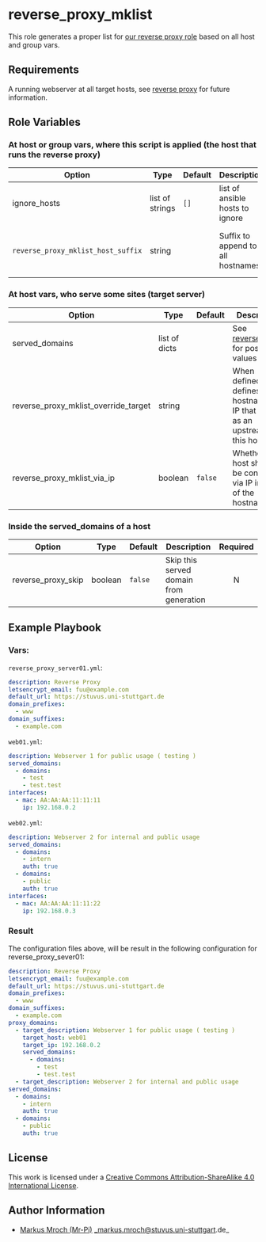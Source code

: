# reverse_proxy_mklist

This role generates a proper list for [our reverse proxy role](https://github.com/stuvusIT/reverse_proxy) based on all host and group vars.


## Requirements

A running webserver at all target hosts, see [reverse proxy](https://github.com/stuvusIT/reverse_proxy) for future information.

## Role Variables

### At host or group vars, where this script is applied (the host that runs the reverse proxy)

| Option                             | Type            | Default | Description                       | Required                           |
|------------------------------------|-----------------|---------|-----------------------------------|:----------------------------------:|
| ignore_hosts                       | list of strings | `[]`    | list of ansible hosts to ignore   | N                                  |
| `reverse_proxy_mklist_host_suffix` | string          |         | Suffix to append to all hostnames | if hosts are accessed via hostname |

### At host vars, who serve some sites (target server)

| Option                               | Type          | Default | Description                                                                                       | Required |
| ------------------------------------ | ------------- | ------- | ------------------------------------------------------------------------------------------------- | :------: |
| served_domains                       | list of dicts |         | See [reverse_proxy](https://github.com/stuvusIT/reverse_proxy#served_domains) for possible values |    Y     |
| reverse_proxy_mklist_override_target | string        |         | When defined, defines the hostname or IP that is used as an upstream for this host                |    N     |
| reverse_proxy_mklist_via_ip          | boolean       | `false` | Whether this host should be contacted via IP instead of the hostname                              |    N     |

### Inside the served_domains of a host

| Option             | Type    | Default | Description                             | Required |
|--------------------|---------|---------|-----------------------------------------|:--------:|
| reverse_proxy_skip | boolean | `false` | Skip this served domain from generation | N        |


## Example Playbook

### Vars:
`reverse_proxy_server01.yml`:
```yml
description: Reverse Proxy
letsencrypt_email: fuu@example.com
default_url: https://stuvus.uni-stuttgart.de
domain_prefixes:
  - www
domain_suffixes:
  - example.com
```

`web01.yml`:
```yml
description: Webserver 1 for public usage ( testing )
served_domains:
  - domains:
    - test
    - test.test
interfaces:
  - mac: AA:AA:AA:11:11:11
    ip: 192.168.0.2
```

`web02.yml`:
```yml
description: Webserver 2 for internal and public usage
served_domains:
  - domains:
    - intern
    auth: true
  - domains:
    - public
    auth: true
interfaces:
  - mac: AA:AA:AA:11:11:22
    ip: 192.168.0.3
```

### Result

The configuration files above, will be result in the following configuration for reverse_proxy_sever01:
```yml
description: Reverse Proxy
letsencrypt_email: fuu@example.com
default_url: https://stuvus.uni-stuttgart.de
domain_prefixes:
  - www
domain_suffixes:
  - example.com
proxy_domains:
  - target_description: Webserver 1 for public usage ( testing )
    target_host: web01
    target_ip: 192.168.0.2
    served_domains:
      - domains:
        - test
        - test.test
  - target_description: Webserver 2 for internal and public usage
served_domains:
  - domains:
    - intern
    auth: true
  - domains:
    - public
    auth: true
```

## License

This work is licensed under a [Creative Commons Attribution-ShareAlike 4.0 International License](http://creativecommons.org/licenses/by-sa/4.0/).


## Author Information

- [Markus Mroch (Mr-Pi)](https://github.com/Mr-Pi/) _markus.mroch@stuvus.uni-stuttgart.de_
